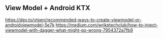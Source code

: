 ## View Model + Android KTX
https://dev.to/vtsen/recommended-ways-to-create-viewmodel-or-androidviewmodel-5e7k 
https://medium.com/wriketechclub/how-to-inject-viewmodel-with-dagger-what-might-go-wrong-7954372a7fb9
